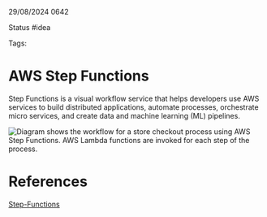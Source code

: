 29/08/2024 0642

Status #idea

Tags:

# AWS Step Functions

Step Functions is a visual workflow service that helps developers use AWS services to build distributed applications, automate processes,
orchestrate micro services, and create data and machine learning (ML) pipelines.

![Diagram shows the workflow for a store checkout process using AWS Step Functions. AWS Lambda functions are invoked for each step of the process.](https://d1.awsstatic.com/video-thumbs/Step-Functions/AWS_Step_Functions_HIW.bc3d2930f00dd0401269367b8e8617a7dba5915c.png)





# References

[Step-Functions](https://aws.amazon.com/step-functions/)
